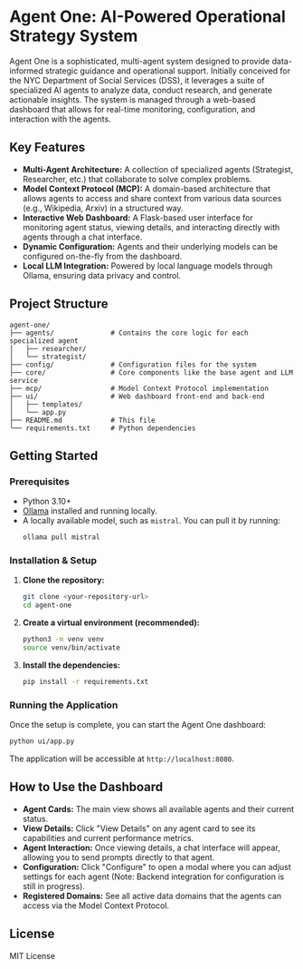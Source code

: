 # Agent One: AI-Powered Operational Strategy System

Agent One is a sophisticated, multi-agent system designed to provide data-informed strategic guidance and operational support. Initially conceived for the NYC Department of Social Services (DSS), it leverages a suite of specialized AI agents to analyze data, conduct research, and generate actionable insights. The system is managed through a web-based dashboard that allows for real-time monitoring, configuration, and interaction with the agents.

## Key Features

- **Multi-Agent Architecture:** A collection of specialized agents (Strategist, Researcher, etc.) that collaborate to solve complex problems.
- **Model Context Protocol (MCP):** A domain-based architecture that allows agents to access and share context from various data sources (e.g., Wikipedia, Arxiv) in a structured way.
- **Interactive Web Dashboard:** A Flask-based user interface for monitoring agent status, viewing details, and interacting directly with agents through a chat interface.
- **Dynamic Configuration:** Agents and their underlying models can be configured on-the-fly from the dashboard.
- **Local LLM Integration:** Powered by local language models through Ollama, ensuring data privacy and control.

## Project Structure

```
agent-one/
├── agents/              # Contains the core logic for each specialized agent
│   ├── researcher/
│   └── strategist/
├── config/              # Configuration files for the system
├── core/                # Core components like the base agent and LLM service
├── mcp/                 # Model Context Protocol implementation
├── ui/                  # Web dashboard front-end and back-end
│   ├── templates/
│   └── app.py
├── README.md            # This file
└── requirements.txt     # Python dependencies
```

## Getting Started

### Prerequisites

- Python 3.10+
- [Ollama](https://ollama.com/) installed and running locally.
- A locally available model, such as `mistral`. You can pull it by running:
  ```bash
  ollama pull mistral
  ```

### Installation & Setup

1.  **Clone the repository:**
    ```bash
    git clone <your-repository-url>
    cd agent-one
    ```

2.  **Create a virtual environment (recommended):**
    ```bash
    python3 -m venv venv
    source venv/bin/activate
    ```

3.  **Install the dependencies:**
    ```bash
    pip install -r requirements.txt
    ```

### Running the Application

Once the setup is complete, you can start the Agent One dashboard:

```bash
python ui/app.py
```

The application will be accessible at `http://localhost:8080`.

## How to Use the Dashboard

- **Agent Cards:** The main view shows all available agents and their current status.
- **View Details:** Click "View Details" on any agent card to see its capabilities and current performance metrics.
- **Agent Interaction:** Once viewing details, a chat interface will appear, allowing you to send prompts directly to that agent.
- **Configuration:** Click "Configure" to open a modal where you can adjust settings for each agent (Note: Backend integration for configuration is still in progress).
- **Registered Domains:** See all active data domains that the agents can access via the Model Context Protocol.

## License

MIT License 